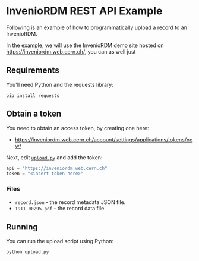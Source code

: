 # InvenioRDM REST API Example

Following is an example of how to programmatically upload a record to an
InvenioRDM.

In the example, we will use the InvenioRDM demo site hosted on
https://inveniordm.web.cern.ch/, you can as well just


## Requirements

You'll need Python and the requests library:

```
pip install requests
```

## Obtain a token

You need to obtain an access token, by creating one here:

- https://inveniordm.web.cern.ch/account/settings/applications/tokens/new/

Next, edit [``upload.py``](rmkt-17-16/upload.py) and add the token:

```python
api = "https://inveniordm.web.cern.ch"
token = "<insert token here>"
```

### Files

- ``record.json`` - the record metadata JSON file.
- ``1911.00295.pdf`` - the record data file.

## Running

You can run the upload script using Python:

```
python upload.py
```
